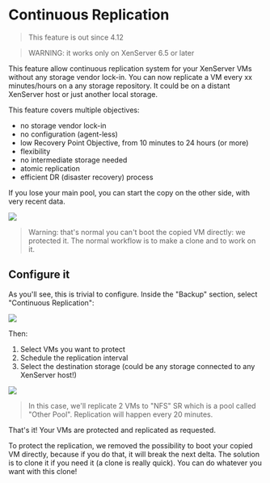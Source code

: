 # Continuous Replication

> This feature is out since 4.12

> WARNING: it works only on XenServer 6.5 or later

This feature allow continuous replication system for your XenServer VMs without any storage vendor lock-in. You can now replicate a VM every xx minutes/hours on a any storage repository. It could be on a distant XenServer host or just another local storage.

This feature covers multiple objectives:

* no storage vendor lock-in
* no configuration (agent-less)
* low Recovery Point Objective, from 10 minutes to 24 hours (or more)
* flexibility
* no intermediate storage needed
* atomic replication
* efficient DR (disaster recovery) process

If you lose your main pool, you can start the copy on the other side, with very recent data.

![](https://xen-orchestra.com/blog/content/images/2016/01/replication.png)

> Warning: that's normal you can't boot the copied VM directly: we protected it. The normal workflow is to make a clone and to work on it.

## Configure it

As you'll see, this is trivial to configure. Inside the "Backup" section, select "Continuous Replication":

![](https://xen-orchestra.com/blog/content/images/2016/01/continuous_replication.png)

Then:

1. Select VMs you want to protect
1. Schedule the replication interval
1. Select the destination storage (could be any storage connected to any XenServer host!)

![](https://xen-orchestra.com/blog/content/images/2016/01/continuous_replication2.png)

> In this case, we'll replicate 2 VMs to "NFS" SR which is a pool called "Other Pool". Replication will happen every 20 minutes.

That's it! Your VMs are protected and replicated as requested.

To protect the replication, we removed the possibility to boot your copied VM directly, because if you do that, it will break the next delta. The solution is to clone it if you need it (a clone is really quick). You can do whatever you want with this clone!